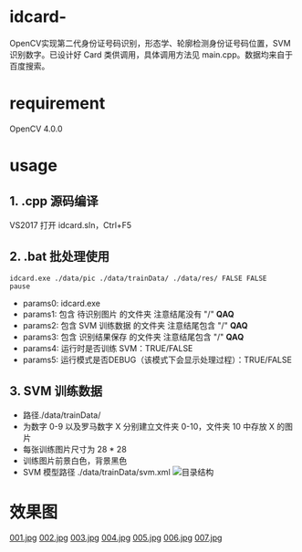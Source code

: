 # idcard-
OpenCV实现第二代身份证号码识别，形态学、轮廓检测身份证号码位置，SVM识别数字。已设计好 Card 类供调用，具体调用方法见 main.cpp。数据均来自于百度搜索。

# requirement
OpenCV 4.0.0

# usage
## 1. .cpp 源码编译
VS2017 打开 idcard.sln，Ctrl+F5

## 2. .bat 批处理使用
```
idcard.exe ./data/pic ./data/trainData/ ./data/res/ FALSE FALSE
pause
```
* params0: idcard.exe
* params1: 包含 待识别图片   的文件夹  注意结尾没有 "/"  __QAQ__
* params2: 包含 SVM 训练数据 的文件夹  注意结尾包含 "/"  __QAQ__
* params3: 包含 识别结果保存 的文件夹  注意结尾包含 "/"  __QAQ__
* params4: 运行时是否训练 SVM：TRUE/FALSE
* params5: 运行模式是否DEBUG（该模式下会显示处理过程）：TRUE/FALSE

## 3. SVM 训练数据
* 路径./data/trainData/
* 为数字 0-9 以及罗马数字 X 分别建立文件夹 0-10，文件夹 10 中存放 X 的图片
* 每张训练图片尺寸为 28 * 28
* 训练图片前景白色，背景黑色
* SVM 模型路径 ./data/trainData/svm.xml
![目录结构](https://github.com/1024210879/idcard-/tree/master/images/dirs.jpg)

# 效果图
[001.jpg](https://github.com/1024210879/idcard-/tree/master/images/001.jpg)
[002.jpg](https://github.com/1024210879/idcard-/tree/master/images/002.jpg)
[003.jpg](https://github.com/1024210879/idcard-/tree/master/images/003.jpg)
[004.jpg](https://github.com/1024210879/idcard-/tree/master/images/004.jpg)
[005.jpg](https://github.com/1024210879/idcard-/tree/master/images/005.jpg)
[006.jpg](https://github.com/1024210879/idcard-/tree/master/images/006.jpg)
[007.jpg](https://github.com/1024210879/idcard-/tree/master/images/007.jpg)
